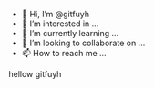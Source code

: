 - 👋 Hi, I’m @gitfuyh
- 👀 I’m interested in ...
- 🌱 I’m currently learning ...
- 💞️ I’m looking to collaborate on ...
- 📫 How to reach me ...

<!---
gitfuyh/gitfuyh is a ✨ special ✨ repository because its `README.md` (this file) appears on your GitHub profile.
You can click the Preview link to take a look at your changes.
--->
hellow gitfuyh
